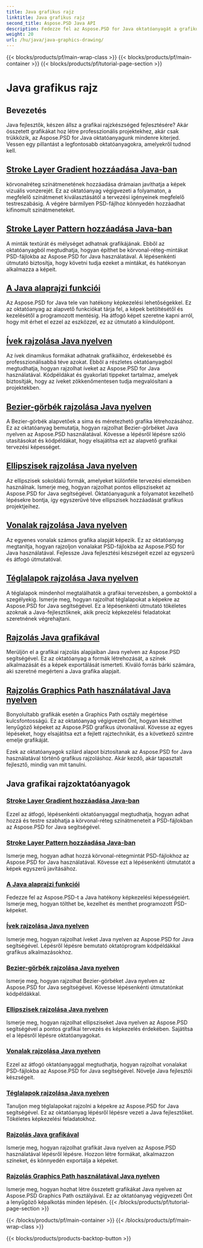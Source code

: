 ```yaml
---
title: Java grafikus rajz
linktitle: Java grafikus rajz
second_title: Aspose.PSD Java API
description: Fedezze fel az Aspose.PSD for Java oktatóanyagát a grafikus rajzokról. Ismerje meg a körvonalak hozzáadását, alakzatok rajzolását és a PSD-fájlok kezelését lépésről lépésre.
weight: 20
url: /hu/java/java-graphics-drawing/
---
```


{{< blocks/products/pf/main-wrap-class >}}
{{< blocks/products/pf/main-container >}}
{{< blocks/products/pf/tutorial-page-section >}}

# Java grafikus rajz


## Bevezetés

Java fejlesztők, készen állsz a grafikai rajzkészséged fejlesztésére? Akár összetett grafikákat hoz létre professzionális projektekhez, akár csak trükközik, az Aspose.PSD for Java oktatóanyagunk mindenre kiterjed. Vessen egy pillantást a legfontosabb oktatóanyagokra, amelyekről tudnod kell.

## [Stroke Layer Gradient hozzáadása Java-ban](./add-stroke-layer-gradient/)

körvonalréteg színátmenetének hozzáadása drámaian javíthatja a képek vizuális vonzerejét. Ez az oktatóanyag végigvezeti a folyamaton, a megfelelő színátmenet kiválasztásától a tervezési igényeinek megfelelő testreszabásig. A végére bármilyen PSD-fájlhoz könnyedén hozzáadhat kifinomult színátmeneteket.

## [Stroke Layer Pattern hozzáadása Java-ban](./add-stroke-layer-pattern/)

A minták textúrát és mélységet adhatnak grafikájának. Ebből az oktatóanyagból megtudhatja, hogyan építhet be körvonal-réteg-mintákat PSD-fájlokba az Aspose.PSD for Java használatával. A lépésenkénti útmutató biztosítja, hogy követni tudja ezeket a mintákat, és hatékonyan alkalmazza a képeit.

## [A Java alaprajzi funkciói](./core-drawing-features/)

Az Aspose.PSD for Java tele van hatékony képkezelési lehetőségekkel. Ez az oktatóanyag az alapvető funkciókat tárja fel, a képek betöltésétől és kezelésétől a programozott mentésig. Ha átfogó képet szeretne kapni arról, hogy mit érhet el ezzel az eszközzel, ez az útmutató a kiindulópont.

## [Ívek rajzolása Java nyelven](./drawing-arcs/)

Az ívek dinamikus formákat adhatnak grafikáihoz, érdekesebbé és professzionálisabbá téve azokat. Ebből a részletes oktatóanyagból megtudhatja, hogyan rajzolhat íveket az Aspose.PSD for Java használatával. Kódpéldákat és gyakorlati tippeket tartalmaz, amelyek biztosítják, hogy az íveket zökkenőmentesen tudja megvalósítani a projektekben.

## [Bezier-görbék rajzolása Java nyelven](./drawing-bezier-curves/)

A Bezier-görbék alapvetőek a sima és méretezhető grafika létrehozásához. Ez az oktatóanyag bemutatja, hogyan rajzolhat Bezier-görbéket Java nyelven az Aspose.PSD használatával. Kövesse a lépésről lépésre szóló utasításokat és kódpéldákat, hogy elsajátítsa ezt az alapvető grafikai tervezési képességet.

## [Ellipszisek rajzolása Java nyelven](./drawing-ellipses/)

Az ellipszisek sokoldalú formák, amelyeket különféle tervezési elemekben használnak. Ismerje meg, hogyan rajzolhat pontos ellipsziseket az Aspose.PSD for Java segítségével. Oktatóanyagunk a folyamatot kezelhető lépésekre bontja, így egyszerűvé téve ellipszisek hozzáadását grafikus projektjeihez.

## [Vonalak rajzolása Java nyelven](./drawing-lines/)

Az egyenes vonalak számos grafika alapját képezik. Ez az oktatóanyag megtanítja, hogyan rajzoljon vonalakat PSD-fájlokba az Aspose.PSD for Java használatával. Fejlessze Java fejlesztési készségeit ezzel az egyszerű és átfogó útmutatóval.

## [Téglalapok rajzolása Java nyelven](./drawing-rectangles/)

A téglalapok mindenhol megtalálhatók a grafikai tervezésben, a gomboktól a szegélyekig. Ismerje meg, hogyan rajzolhat téglalapokat a képekre az Aspose.PSD for Java segítségével. Ez a lépésenkénti útmutató tökéletes azoknak a Java-fejlesztőknek, akik precíz képkezelési feladatokat szeretnének végrehajtani.

## [Rajzolás Java grafikával](./drawing-using-graphics/)

Merüljön el a grafikai rajzolás alapjaiban Java nyelven az Aspose.PSD segítségével. Ez az oktatóanyag a formák létrehozását, a színek alkalmazását és a képek exportálását ismerteti. Kiváló forrás bárki számára, aki szeretné megérteni a Java grafika alapjait.

## [Rajzolás Graphics Path használatával Java nyelven](./drawing-using-graphics-path/)

Bonyolultabb grafikák esetén a Graphics Path osztály megértése kulcsfontosságú. Ez az oktatóanyag végigvezeti Önt, hogyan készíthet lenyűgöző képeket az Aspose.PSD grafikus útvonalával. Kövesse az egyes lépéseket, hogy elsajátítsa ezt a fejlett rajztechnikát, és a következő szintre emelje grafikáját.

Ezek az oktatóanyagok szilárd alapot biztosítanak az Aspose.PSD for Java használatával történő grafikus rajzoláshoz. Akár kezdő, akár tapasztalt fejlesztő, mindig van mit tanulni.

## Java grafikai rajzoktatóanyagok
### [Stroke Layer Gradient hozzáadása Java-ban](./add-stroke-layer-gradient/)
Ezzel az átfogó, lépésenkénti oktatóanyaggal megtudhatja, hogyan adhat hozzá és testre szabhatja a körvonal-réteg színátmeneteit a PSD-fájlokban az Aspose.PSD for Java segítségével.
### [Stroke Layer Pattern hozzáadása Java-ban](./add-stroke-layer-pattern/)
Ismerje meg, hogyan adhat hozzá körvonal-rétegmintát PSD-fájlokhoz az Aspose.PSD for Java használatával. Kövesse ezt a lépésenkénti útmutatót a képek egyszerű javításához.
### [A Java alaprajzi funkciói](./core-drawing-features/)
Fedezze fel az Aspose.PSD-t a Java hatékony képkezelési képességeiért. Ismerje meg, hogyan tölthet be, kezelhet és menthet programozott PSD-képeket.
### [Ívek rajzolása Java nyelven](./drawing-arcs/)
Ismerje meg, hogyan rajzolhat íveket Java nyelven az Aspose.PSD for Java segítségével. Lépésről lépésre bemutató oktatóprogram kódpéldákkal grafikus alkalmazásokhoz.
### [Bezier-görbék rajzolása Java nyelven](./drawing-bezier-curves/)
Ismerje meg, hogyan rajzolhat Bezier-görbéket Java nyelven az Aspose.PSD for Java segítségével. Kövesse lépésenkénti útmutatónkat kódpéldákkal.
### [Ellipszisek rajzolása Java nyelven](./drawing-ellipses/)
Ismerje meg, hogyan rajzolhat ellipsziseket Java nyelven az Aspose.PSD segítségével a pontos grafikai tervezés és képkezelés érdekében. Sajátítsa el a lépésről lépésre oktatóanyagokat.
### [Vonalak rajzolása Java nyelven](./drawing-lines/)
Ezzel az átfogó oktatóanyaggal megtudhatja, hogyan rajzolhat vonalakat PSD-fájlokba az Aspose.PSD for Java segítségével. Növelje Java fejlesztői készségeit.
### [Téglalapok rajzolása Java nyelven](./drawing-rectangles/)
Tanuljon meg téglalapokat rajzolni a képekre az Aspose.PSD for Java segítségével. Ez az oktatóanyag lépésről lépésre vezeti a Java fejlesztőket. Tökéletes képkezelési feladatokhoz.
### [Rajzolás Java grafikával](./drawing-using-graphics/)
Ismerje meg, hogyan rajzolhat grafikát Java nyelven az Aspose.PSD használatával lépésről lépésre. Hozzon létre formákat, alkalmazzon színeket, és könnyedén exportálja a képeket.
### [Rajzolás Graphics Path használatával Java nyelven](./drawing-using-graphics-path/)
Ismerje meg, hogyan hozhat létre összetett grafikákat Java nyelven az Aspose.PSD Graphics Path osztályával. Ez az oktatóanyag végigvezeti Önt a lenyűgöző képalkotás minden lépésén.
{{< /blocks/products/pf/tutorial-page-section >}}

{{< /blocks/products/pf/main-container >}}
{{< /blocks/products/pf/main-wrap-class >}}

{{< blocks/products/products-backtop-button >}}
